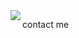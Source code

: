 <img align="left" src="https://github-readme-stats.vercel.app/api/top-langs?username=dleovl&show_icons=true&count_private=true&theme=tokyonight&locale=en&layout=compact" />

<a href="https://discord.com/users/772340930694611014" style="text-decoration:none">contact me</a>
<!-- why so nitpicky on styling? -->
